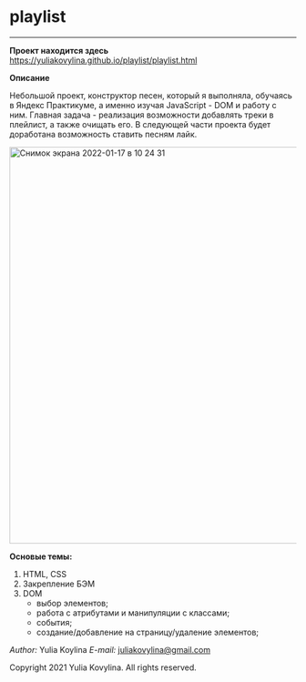 # playlist
---------------------------------------

**Проект находится здесь** https://yuliakovylina.github.io/playlist/playlist.html

**Описание**

Небольшой проект, конструктор песен, который я выполняла, обучаясь в Яндекс Практикуме, а именно изучая JavaScript - DOM  и работу с ним. 
Главная задача - реализация возможности добавлять треки в плейлист, а также очищать его. 
В следующей части проекта будет доработана возможность ставить песням лайк.

<img width="697" alt="Снимок экрана 2022-01-17 в 10 24 31" src="https://user-images.githubusercontent.com/61360526/149725452-a52f3b66-44c7-428d-829b-32e7ecdf6788.png">

**Основые темы:**
1. HTML, CSS
2. Закрепление БЭМ
3. DOM
   - выбор элементов;
   - работа с атрибутами и манипуляции с классами;
   - события;
   - создание/добавление на страницу/удаление элементов;

_Author:_ Yulia Koylina
_E-mail:_ juliakovylina@gmail.com

Copyright 2021 Yulia Kovylina. 
All rights reserved.
